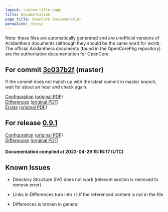 ```yaml
---
layout: custom-title-page
title: Documentation
page_title: OpenCore Documentation
permalink: /docs/
---
```

Note: these files are automatically generated and are unofficial versions of Acidanthera documents (although they should be the same word for word). The official Acidanthera documents (found in the OpenCorePkg repository) are the authoritative documentation for OpenCore.

## For commit [3c037b2f](https://github.com/acidanthera/OpenCorePkg/tree/3c037b2f26c1d3f49286bad4a9e0c9b0c337e482) (master)

If the commit does not match up with the latest commit in master branch, wait for about an hour and check again.

[Configuration](latest/Configuration.html) ([original PDF](https://github.com/acidanthera/OpenCorePkg/blob/3c037b2f26c1d3f49286bad4a9e0c9b0c337e482/Docs/Configuration.pdf))
<br>
[Differences](latest/Differences.html) ([original PDF](https://github.com/acidanthera/OpenCorePkg/blob/3c037b2f26c1d3f49286bad4a9e0c9b0c337e482/Docs/Differences/Differences.pdf))
<br>
[Errata](latest/Errata.html) ([original PDF](https://github.com/acidanthera/OpenCorePkg/blob/3c037b2f26c1d3f49286bad4a9e0c9b0c337e482/Docs/Errata/Errata.pdf))

## For release [0.9.1](https://github.com/acidanthera/OpenCorePkg/tree/0.9.1)

[Configuration](release/Configuration.html) ([original PDF](https://github.com/acidanthera/OpenCorePkg/blob/0.9.1/Docs/Configuration.pdf))
<br>
[Differences](release/Differences.html) ([original PDF](https://github.com/acidanthera/OpenCorePkg/blob/0.9.1/Docs/Differences/Differences.pdf))

#### Documentation compiled at 2023-04-29 15:16:17 (UTC)

## Known Issues

* Directory Structure SVG does not work (relevant section is removed to remove error)

* Links in Differences turn into `??` if the referenced content is not in the file

* Differences is broken in general
